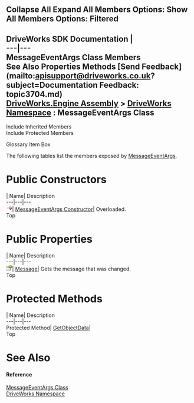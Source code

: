 Collapse All Expand All Members Options: Show All  Members Options: Filtered   
---  
DriveWorks SDK Documentation  |   
---|---  
MessageEventArgs Class Members   
See Also Properties Methods [Send Feedback](mailto:apisupport@driveworks.co.uk?subject=Documentation Feedback: topic3704.md)  
[DriveWorks.Engine Assembly](topic2156.md) > [DriveWorks Namespace](topic2159.md) : MessageEventArgs Class  
---  
  
Include Inherited Members    
Include Protected Members  


Glossary Item Box

The following tables list the members exposed by [MessageEventArgs](topic3704.md).

# Public Constructors

| Name| Description  
---|---|---  
![Public Constructor](dotnetimages/publicConstructor.gif)| [MessageEventArgs Constructor](topic3710.md)| Overloaded.   
Top

# Public Properties

| Name| Description  
---|---|---  
![Public Property](dotnetimages/publicProperty.gif)| [Message](topic3714.md)| Gets the message that was changed.   
Top

# Protected Methods

| Name| Description  
---|---|---  
Protected Method| [GetObjectData](topic3713.md)|   
Top

# See Also

#### Reference

[MessageEventArgs Class](topic3704.md)   
[DriveWorks Namespace](topic2159.md)


